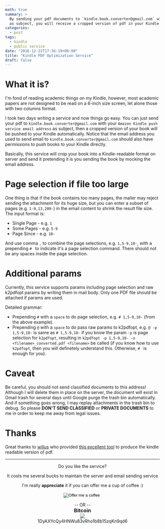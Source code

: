 ```yaml
---
math: true
summary: >
  By sending your pdf documents to `kindle.book.converter@gmail.com` with the email address of your Amazon Kindle push service 
  as subject, you will receive a cropped version of pdf in your Kindle which has a suitable page size for reading.
categories:
  - post
tags: 
  - kindle
  - public service
date: "2016-12-22T17:36:19+08:00"
title: "Kindle PDF Optimization Service"
draft: false
---
```


# What it is?

I'm fond of reading academic things on my Kindle, however, most academic papers are not
designed to be read on a 6-inch size screen, let alone those with two columns format. 

I took two days writing a service and now things go easy. You can just send your pdf 
to `kindle.book.converter@gmail.com` with your `Amazon Kindle push service email address` 
as subject, then a cropped version of your book will be pushed to your Kindle automatically. 
Notice that the email address you used to send email to `kindle.book.converter@gmail.com` 
should also have permissions to push books to your Kindle directly.

Basically, this service will crop your book into a Kindle-readable format on server 
and send it pretending it is you sending the book by mocking the email address.

# Page selection if file too large

One thing is that if the book contains too many pages, the mailer may reject sending the attachment for its huge size, 
but you can enter a subset of pages (e.g. `1-9,13,209-`) in the email content to shrink the result file size.
The input format is:

  * Single Page - e.g. `1`
  * Some Pages - e.g. `5-9`
  * Page Since - e.g. `10-`
  
And use comma `,` to combine the page selections, e.g. `1,5-9,10-`, with a prepending `# ` to indicate it's a page selection command. There should not be any spaces inside the page selection.

# Additional params

Currently, this service supports params including page selection and raw k2pdfopt params by writing them in mail body. Only one
PDF file should be attached if params are used.

Detailed grammar:

* Prepending `#` with a `space` to do page selection, e.g. `# 1,5-9,10-` (from the above example).
* Prepending `@` with a `space` to do pass raw params to k2pdfopt, e.g. `@ -p 1,5-9,10-` is same as `# 1,5-9,10-` if you know the param `-p` is page selection for `k2pdfopt`, resulting in `k2pdfopt -p 1,5-9,10- -o <filename>_converted.pdf <filename>` be called (if you know how to use `k2pdfopt`, then you will definetely understand this. Otherwise, `# ` is enough for you).

# Caveat

Be careful, you should not send classified documents to this address! Although I will delete them in place on the server, the document will exist in
Gmail trash for several days until Google purge the trash bin automatically. And if something goes wrong, I may replay attachments in the trash bin to debug.
So please **DON'T SEND CLASSIFIED** or **PRIVATE DOCUMENTS** to me in order to keep me away from legal issues.

# Thanks

Great thanks to [willus](http://www.willus.com/) who provided 
[this excellent tool](http://www.willus.com/k2pdfopt/) to produce 
the kindle readable version of pdf.

<center>
    <hr/>
    <p> Do you like the service? </p>
       <p> It costs me several bucks to maintain the server and email sending service </p>
    <p> I'm really <strong>appreciate</strong> it if you can offer me a cup of coffee :)</p>
    <form action="https://www.paypal.com/cgi-bin/webscr" method="post" target="_top">
        <input type="hidden" name="cmd" value="_s-xclick" />
        <input type="hidden" name="hosted_button_id" value="LKM2L7LDMU6ZS" />
        <input type="image" src="https://www.paypal.com/en_US/i/btn/btn_donate_LG.gif" border="0" name="submit" title="Offer me a coffee with Paypal :)" alt="Offer me a coffee" />
        <img alt="" border="0" src="https://www.paypal.com/en_US/i/scr/pixel.gif" width="1" height="1" style="margin-top: 0; margin-bottom: 0;"/>
    </form>
    <p style="margin-top: 0; margin-bottom: 0;"> -- OR -- </p>
    <h3 style="margin-top: 0; margin-bottom: 0;"> Bitcoin </h3>
    <img ng-src="https://chart.googleapis.com/chart?chs=150x150&amp;cht=qr&amp;chl=1DyAXYcQy4HNWu83vRho1b8b15zqKn9qd6&amp;choe=UTF-8" ng-show="showqr" src="https://chart.googleapis.com/chart?chs=150x150&amp;cht=qr&amp;chl=1DyAXYcQy4HNWu83vRho1b8b15zqKn9qd6&amp;choe=UTF-8" style="margin-top: 0; margin-bottom: 0;">
    <p style="margin-top: 0; margin-bottom: 0;"> 1DyAXYcQy4HNWu83vRho1b8b15zqKn9qd6 </p>
</center>